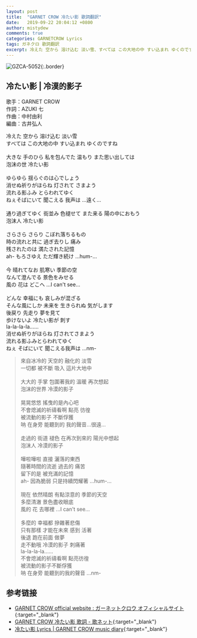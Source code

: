 ```yaml
---
layout: post
title:  "GARNET CROW 冷たい影 歌詞翻訳"
date:   2019-09-22 20:04:12 +0800
author: mistydew
comments: true
categories: GARNETCROW Lyrics
tags: ガネクロ 歌詞翻訳
excerpt: 冷えた 空から 溶け込む 淡い雪、すべては この大地の中 すい込まれ ゆくのですね。
---
```

![GZCA-5052](/gc/assets/images/discography/album/GZCA-5052.jpg){:.border}

## 冷たい影 | 冷漠的影子

歌手：GARNET CROW<br>
作詞：AZUKI 七<br>
作曲：中村由利<br>
編曲：古井弘人

<div class="lyric-original">
<p>
冷えた 空から 溶け込む 淡い雪<br>
すべては この大地の中 すい込まれ ゆくのですね<br>
<br>
大きな 手のひら 私を包んでた 温もり また思い出しては<br>
泡沫の世 冷たい影<br>
<br>
ゆらゆら 揺らぐのは心でしょう<br>
消せぬ祈りがほらね 灯されて さまよう<br>
流れる影ふみ とらわれてゆく<br>
ねぇそばにいて 聞こえる 我声は …遠く…<br>
<br>
通り過ぎてゆく 街並み 色褪せて また来る 陽の中におもう<br>
泡沫人 冷たい影<br>
<br>
さらさら さらり こぼれ落ちるもの<br>
時の流れと共に 過ぎ去りし 痛み<br>
残されたのは 満たされた記憶<br>
ah- もろさゆえ ただ輝き続け …hum-...<br>
<br>
今 晴れてなお 肌寒い 季節の空<br>
なんて澄んでる 景色をみせる<br>
風の 花は どこへ …I can't see...<br>
<br>
どんな 幸福にも 哀しみが混ざる<br>
そんな風にしか 未来を 生きられぬ 気がします<br>
後戻り 先走り 夢を見て<br>
歩けないよ 冷たい影が 刺す<br>
la-la-la-la......<br>
消せぬ祈りがほらね 灯されてさまよう<br>
流れる影ふみとらわれてゆく<br>
ねぇ そばにいて 聞こえる我声は …nm-
</p>
</div>

<div class="lyric-translation">
<blockquote>
來自冰冷的 天空的 融化的 淡雪<br>
一切都 被不斷 吸入 這片大地中<br>
<br>
大大的 手掌 包圍著我的 溫暖 再次想起<br>
泡沫的世界 冷漠的影子<br>
<br>
晃晃悠悠 搖曳的是內心吧<br>
不會熄滅的祈禱看啊 點亮 彷徨<br>
被流動的影子 不斷俘獲<br>
呐 在身旁 能聽到的 我的聲音...很遠...<br>
<br>
走過的 街道 褪色 在再次到來的 陽光中想起<br>
泡沫人 冷漠的影子<br>
<br>
嘩啦嘩啦 直接 灑落的東西<br>
隨著時間的流逝 過去的 痛苦<br>
留下的是 被充滿的記憶<br>
ah- 因為脆弱 只是持續閃耀著 ...hum-...<br>
<br>
現在 依然晴朗 有點涼意的 季節的天空<br>
多麼清澈 景色盡收眼底<br>
風的 花 去哪裡 ...I can't see...<br>
<br>
多麼的 幸福都 摻雜著悲傷<br>
只有那樣 才能在未來 感到 活著<br>
後退 跑在前面 做夢<br>
走不動哦 冷漠的影子 刺痛著<br>
la-la-la-la......<br>
不會熄滅的祈禱看啊 點亮彷徨<br>
被流動的影子不斷俘獲<br>
呐 在身旁 能聽到的我的聲音 ...nm-
</blockquote>
</div>

## 参考链接

* [GARNET CROW official website : ガーネットクロウ オフィシャルサイト](http://www.garnetcrow.com){:target="_blank"}
* [GARNET CROW 冷たい影 歌詞 - 歌ネット](https://www.uta-net.com/song/25896){:target="_blank"}
* [冷たい影 Lyrics \| GARNET CROW music diary](https://mistydew.github.io/gc/lyrics/original/冷たい影.html){:target="_blank"}
